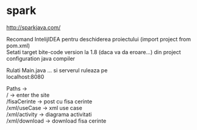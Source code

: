# spark
http://sparkjava.com/<br/>

Recomand IntelijIDEA pentru deschiderea proiectului (import project from pom.xml)<br/>
Setati target bite-code version la 1.8 (daca va da eroare...) din project configuration java compiler<br/>

Rulati Main.java ... si serverul ruleaza pe <br/>
            localhost:8080<br/>

Paths -><br/>
    / -> enter the site <br/>
    /fisaCerinte -> post cu fisa cerinte <br/>
    /xml/useCase -> xml use case <br/>
    /xml/activity -> diagrama activitati <br/>
    /xml/download -> download fisa cerinte <br/>
